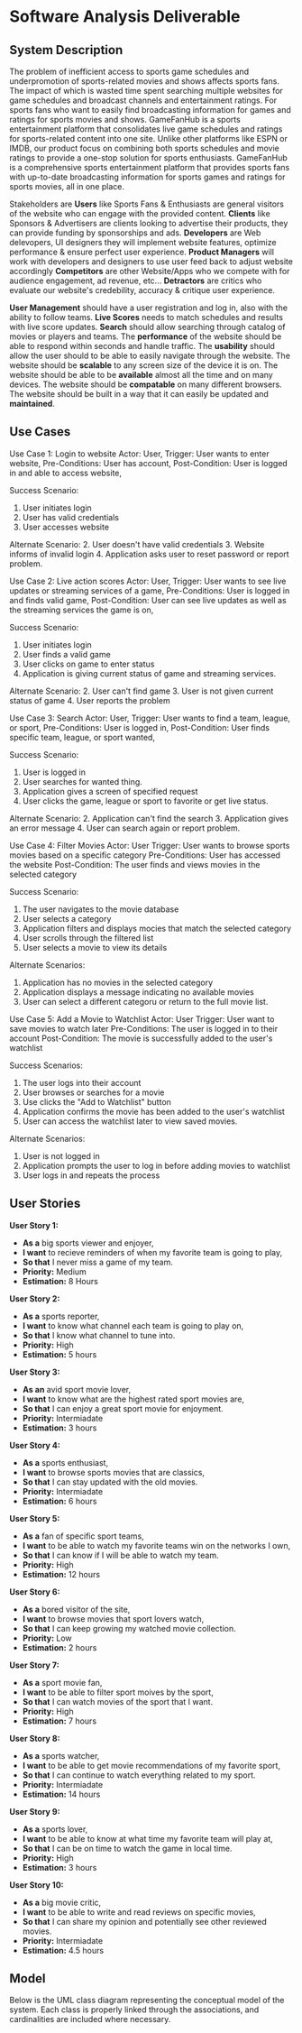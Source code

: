 # Software Analysis Deliverable

## System Description

The problem of inefficient access to sports game schedules and underpromotion of sports-related movies and shows affects sports fans. The impact of which is wasted time spent searching multiple websites for game schedules and broadcast channels and entertainment ratings. For sports fans who want to easily find broadcasting information for games and ratings for sports movies and shows. GameFanHub is a sports entertainment platform that consolidates live game schedules and ratings for sports-related content into one site. Unlike other platforms like ESPN or IMDB, our product focus on combining both sports schedules and movie ratings to provide a one-stop solution for sports enthusiasts. GameFanHub is a comprehensive sports entertainment platform that provides sports fans with up-to-date broadcasting information for sports games and ratings for sports movies, all in one place.

Stakeholders are **Users** like Sports Fans & Enthusiasts are general visitors of the website who can engage with the provided content. **Clients** like Sponsors & Advertisers are clients looking to advertise their products, they can provide funding by sponsorships and ads. **Developers** are Web delevopers, UI designers they will implement website features, optimize performance & ensure perfect user experience. **Product Managers** will work with developers and designers to use user feed back to adjust website accordingly **Competitors** are other Website/Apps who we compete with for audience engagement, ad revenue, etc... **Detractors** are critics who evaluate our website's credebility, accuracy & critique user experience.

**User Management** should have a user registration and log in, also with the ability to follow teams. **Live Scores** needs to match schedules and results with live score updates. **Search** should allow searching through catalog of movies or players and teams. The **performance** of the website should be able to respond within seconds and handle traffic. The **usability** should allow the user should to be able to easily navigate through the website. The website should be **scalable** to any screen size of the device it is on. The website should be able to be **available** almost all the time and on many devices. The website should be **compatable** on many different browsers. The website should be built in a way that it can easily be updated and **maintained**. 

## Use Cases

Use Case 1: Login to website 
Actor: User,
Trigger: User wants to enter website,
Pre-Conditions: User has account,
Post-Condition: User is logged in and able to access website,

Success Scenario: 
1. User initiates login
2. User has valid credentials
3. User accesses website

Alternate Scenario:
2. User doesn't have valid credentials
3. Website informs of invalid login
4. Application asks user to reset password or report problem.

Use Case 2: Live action scores
Actor: User,
Trigger: User wants to see live updates or streaming services of a game,
Pre-Conditions: User is logged in and finds valid game,
Post-Condition: User can see live updates as well as the streaming services the game is on,

Success Scenario:
1. User initiates login
2. User finds a valid game
3. User clicks on game to enter status
4. Application is giving current status of game and streaming services. 

Alternate Scenario:
2. User can't find game
3. User is not given current status of game
4. User reports the problem

Use Case 3: Search 
Actor: User,
Trigger: User wants to find a team, league, or sport,
Pre-Conditions: User is logged in,
Post-Condition: User finds specific team, league, or sport wanted,

Success Scenario:
1. User is logged in
2. User searches for wanted thing. 
3. Application gives a screen of specified request
4. User clicks the game, league or sport to favorite or get live status.

Alternate Scenario:
2. Application can't find the search
3. Application gives an error message 
4. User can search again or report problem. 

Use Case 4: Filter Movies
Actor: User
Trigger: User wants to browse sports movies based on a specific category
Pre-Conditions: User has accessed the website
Post-Condition: The user finds and views movies in the selected category

Success Scenario:
1. The user navigates to the movie database
2. User selects a category
3. Application filters and displays mocies that match the selected category
4. User scrolls through the filtered list
5. User selects a movie to view its details

Alternate Scenarios:
1. Application has no movies in the selected category
2. Application displays a message indicating no available movies
3. User can select a different categoru or return to the full movie list.

Use Case 5: Add a Movie to Watchlist
Actor: User
Trigger: User want to save movies to watch later
Pre-Conditions: The user is logged in to their account
Post-Condition: The movie is successfully added to the user's watchlist

Success Scenarios:
1. The user logs into their account
2. User browses or searches for a movie
3. Use clicks the "Add to Watchlist" button
4. Application confirms the movie has been added to the user's watchlist
5. User can access the watchlist later to view saved movies.

Alternate Scenarios:
1. User is not logged in
2. Application prompts the user to log in before adding movies to watchlist
3. User logs in and repeats the process


## User Stories

**User Story 1:**
- **As a** big sports viewer and enjoyer,
- **I want** to recieve reminders of when my favorite team is going to play,
- **So that** I never miss a game of my team.
- **Priority:** Medium
- **Estimation:** 8 Hours

**User Story 2:**
- **As a** sports reporter,
- **I want** to know what channel each team is going to play on,
- **So that** I know what channel to tune into.
- **Priority:** High
- **Estimation:** 5 hours

**User Story 3:**
- **As an** avid sport movie lover,
- **I want** to know what are the highest rated sport movies are,
- **So that** I can enjoy a great sport movie for enjoyment.
- **Priority:** Intermiadate
- **Estimation:** 3 hours

**User Story 4:**
- **As a** sports enthusiast,
- **I want** to browse sports movies that are classics,
- **So that** I can stay updated with the old movies.
- **Priority:** Intermiadate
- **Estimation:** 6 hours

**User Story 5:**
- **As a** fan of specific sport teams,
- **I want** to be able to watch my favorite teams win on the networks I own,
- **So that** I can know if I will be able to watch my team.
- **Priority:** High
- **Estimation:** 12 hours

**User Story 6:**
- **As a** bored visitor of the site,
- **I want** to browse movies that sport lovers watch,
- **So that** I can keep growing my watched movie collection.
- **Priority:** Low
- **Estimation:** 2 hours

**User Story 7:**
- **As a** sport movie fan,
- **I want** to be able to filter sport moives by the sport,
- **So that** I can watch movies of the sport that I want.
- **Priority:** High
- **Estimation:** 7 hours

**User Story 8:**
- **As a** sports watcher,
- **I want** to be able to get movie recommendations of my favorite sport,
- **So that** I can continue to watch everything related to my sport.
- **Priority:** Intermiadate
- **Estimation:** 14 hours

**User Story 9:**
- **As a** sports lover,
- **I want** to be able to know at what time my favorite team will play at,
- **So that** I can be on time to watch the game in local time.
- **Priority:** High
- **Estimation:** 3 hours

**User Story 10:**
- **As a** big movie critic,
- **I want** to be able to write and read reviews on specific movies,
- **So that** I can share my opinion and potentially see other reviewed movies.
- **Priority:** Intermiadate
- **Estimation:** 4.5 hours

## Model

Below is the UML class diagram representing the conceptual model of the system. Each class is properly linked through the associations, and cardinalities are included where necessary.



